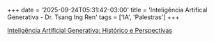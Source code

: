 +++
date = '2025-09-24T05:31:42-03:00'
title = 'Inteligência Artifical Generativa  - Dr. Tsang Ing Ren'
tags = ['IA', 'Palestras']
+++

[Inteligência Artificial Generativa: Histórico e Perspectivas](/ia-generativa.pdf)

